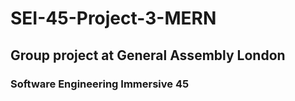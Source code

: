 # SEI-45-Project-3-MERN

## Group project at General Assembly London
### Software Engineering Immersive 45
